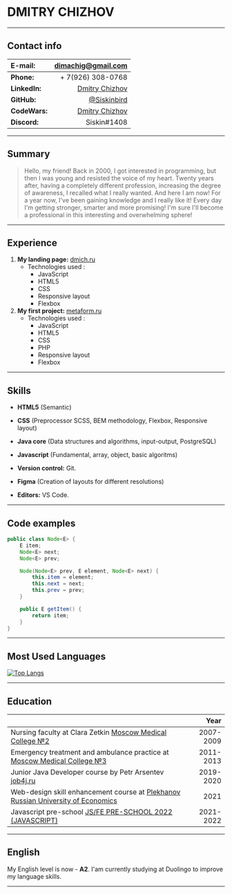 # DMITRY CHIZHOV

***
## Contact info
|**E-mail:**|[dimachig@gmail.com](mailto:dimachig@gmail.com)|
| :- | -: | 
|**Phone:**| + 7(926) 308-0768|
|**LinkedIn:**|[Dmitry Chizhov](https://www.linkedin.com/in/drchig/)|
|**GitHub:**|[@Siskinbird](https://github.com/Siskinbird)|
|**CodeWars:**|[Dmitry Chizhov](https://www.codewars.com/users/Siskinbird)|
|**Discord:**|Siskin#1408|

***

## Summary

   >Hello, my friend! Back in 2000, I got interested in programming, but then I was young and resisted the voice of my heart. Twenty years after, having a completely different profession, increasing the degree of awareness, I recalled what I really wanted. And here I am now! For a year now, I've been gaining knowledge and I really like it! Every day I'm getting stronger, smarter and more promising! I'm sure I'll become a professional in this interesting and overwhelming sphere!

***

## Experience

1. **My landing page:** [dmich.ru](https://dmich.ru/)
    * Technologies used : 
        - JavaScript
        - HTML5
        - CSS
        - Responsive layout
        - Flexbox
2. **My first project:** [metaform.ru](https://www.metaform.ru/)
    * Technologies used : 
        - JavaScript
        - HTML5
        - CSS
        - PHP
        - Responsive layout
        - Flexbox

***

## Skills


* **HTML5** (Semantic)

* **CSS** (Preprocessor SCSS, BEM methodology, Flexbox, Responsive layout)

* **Java core** (Data structures and algorithms, input-output, PostgreSQL)

* **Javascript** (Fundamental, array, object, basic algoritms)

* **Version control:** Git.

* **Figma** (Creation of layouts for different resolutions)

* **Editors:** VS Code.

***

## Code examples 

``` Java
public class Node<E> {
    E item;
    Node<E> next;
    Node<E> prev;

    Node(Node<E> prev, E element, Node<E> next) {
        this.item = element;
        this.next = next;
        this.prev = prev;
    }

    public E getItem() {
        return item;
    }
}
```

***

## Most Used Languages

[![Top Langs](https://github-readme-stats.vercel.app/api/top-langs/?username=siskinbird&hide=css&layout=compact)](https://github.com/anuraghazra/github-readme-stats)

***

## Education
||**Year**|
| :- | -: |
|Nursing faculty at Clara Zetkin [Moscow Medical College №2](https://med-info.ru/reference/view/562)|2007-2009|
|Emergency treatment and ambulance practice at [Moscow Medical College №3](https://medcollege7.ru/)|2011-2013|
|Junior Java Developer course by Petr Arsentev [job4j.ru](https://job4j.ru)|2019-2020|
|Web-design skill enhancement course at [Plekhanov Russian University of Economics](https://www.rea.ru/)|2021|
|Javascript pre-school [JS/FE PRE-SCHOOL 2022 (JAVASCRIPT)](https://app.rs.school/certificate/3yslpprc)|2021-2022|

***

## English 

My English level is now - **A2**. I'am currently studying at Duolingo to improve my language skills.

***
